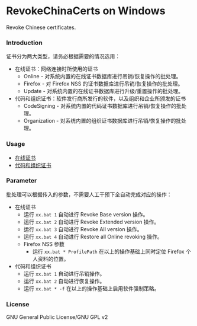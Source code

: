 ﻿RevokeChinaCerts on Windows
==============
Revoke Chinese certificates.

### Introduction
证书分为两大类型，请务必根据需要的情况选用：
* 在线证书：网络连接时所使用的证书
  * Online - 对系统内置的在线证书数据库进行吊销/恢复操作的批处理。
  * Firefox - 对 Firefox NSS 的证书数据库进行吊销/恢复操作的批处理。
  * Update - 对系统内置的在线证书数据库进行升级/重置操作的批处理。
* 代码和组织证书：软件发行商所发行的软件，以及组织和企业所颁发的证书
  * CodeSigning - 对系统内置的代码证书数据库进行吊销/恢复操作的批处理。
  * Organization - 对系统内置的组织证书数据库进行吊销/恢复操作的批处理。

### Usage
* [在线证书](https://github.com/chengr28/RevokeChinaCerts/tree/master/Shared/Documents/ReadMe_Online.zh-Hans.md)
* [代码和组织证书](https://github.com/chengr28/RevokeChinaCerts/tree/master/Shared/Documents/ReadMe_CodeSigning_Organization.zh-Hans.md)

### Parameter
批处理可以根据传入的参数，不需要人工干预下全自动完成对应的操作：
* 在线证书
  * 运行 `xx.bat 1` 自动进行 Revoke Base version 操作。
  * 运行 `xx.bat 2` 自动进行 Revoke Extended version 操作。
  * 运行 `xx.bat 3` 自动进行 Revoke All version 操作。
  * 运行 `xx.bat 4` 自动进行 Restore all Online revoking 操作。
  * Firefox NSS 参数
    * 运行 `xx.bat * ProfilePath` 在以上的操作基础上同时定位 Firefox 个人资料的位置。
* 代码和组织证书
  * 运行 `xx.bat 1` 自动进行吊销操作。
  * 运行 `xx.bat 2` 自动进行恢复操作。
  * 运行 `xx.bat * -f` 在以上的操作基础上启用软件强制策略。

### License
GNU General Public License/GNU GPL v2
